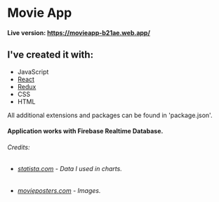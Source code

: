 # Movie App
#### Live version: https://movieapp-b21ae.web.app/

## I've created it with:
 * JavaScript
 * [React][reactlink]
 * [Redux][reduxlink]
 * CSS
 * HTML
 
 All additional extensions and packages can be found in 'package.json'.
 
 #### Application works with Firebase Realtime Database.
 
 
 
###### Credits:
 * ###### [statista.com][statisticalink] - Data I used in charts.
 * ###### [movieposters.com][movielink] - Images.
 









[movielink]:https://www.movieposters.com/
[statisticalink]:https://www.statista.com/
[reactlink]:https://reactjs.org/
[reduxlink]:https://redux.js.org/
